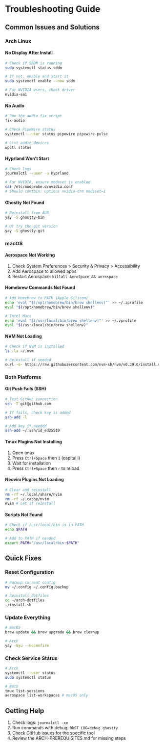 # Troubleshooting Guide

## Common Issues and Solutions

### Arch Linux

#### No Display After Install
```bash
# Check if SDDM is running
sudo systemctl status sddm

# If not, enable and start it
sudo systemctl enable --now sddm

# For NVIDIA users, check driver
nvidia-smi
```

#### No Audio
```bash
# Run the audio fix script
fix-audio

# Check PipeWire status
systemctl --user status pipewire pipewire-pulse

# List audio devices
wpctl status
```

#### Hyprland Won't Start
```bash
# Check logs
journalctl --user -u hyprland

# For NVIDIA, ensure modeset is enabled
cat /etc/modprobe.d/nvidia.conf
# Should contain: options nvidia-drm modeset=1
```

#### Ghostty Not Found
```bash
# Reinstall from AUR
yay -S ghostty-bin

# Or try the git version
yay -S ghostty-git
```

### macOS

#### Aerospace Not Working
1. Check System Preferences > Security & Privacy > Accessibility
2. Add Aerospace to allowed apps
3. Restart Aerospace: `killall AeroSpace && aerospace`

#### Homebrew Commands Not Found
```bash
# Add Homebrew to PATH (Apple Silicon)
echo 'eval "$(/opt/homebrew/bin/brew shellenv)"' >> ~/.zprofile
eval "$(/opt/homebrew/bin/brew shellenv)"

# Intel Macs
echo 'eval "$(/usr/local/bin/brew shellenv)"' >> ~/.zprofile
eval "$(/usr/local/bin/brew shellenv)"
```

#### NVM Not Loading
```bash
# Check if NVM is installed
ls -la ~/.nvm

# Reinstall if needed
curl -o- https://raw.githubusercontent.com/nvm-sh/nvm/v0.39.0/install.sh | bash
```

### Both Platforms

#### Git Push Fails (SSH)
```bash
# Test GitHub connection
ssh -T git@github.com

# If fails, check key is added
ssh-add -l

# Add key if needed
ssh-add ~/.ssh/id_ed25519
```

#### Tmux Plugins Not Installing
1. Open tmux
2. Press `Ctrl+Space` then `I` (capital i)
3. Wait for installation
4. Press `Ctrl+Space` then `r` to reload

#### Neovim Plugins Not Loading
```bash
# Clear and reinstall
rm -rf ~/.local/share/nvim
rm -rf ~/.cache/nvim
nvim # Let it reinstall
```

#### Scripts Not Found
```bash
# Check if /usr/local/bin is in PATH
echo $PATH

# Add to PATH if needed
export PATH="/usr/local/bin:$PATH"
```

## Quick Fixes

### Reset Configuration
```bash
# Backup current config
mv ~/.config ~/.config.backup

# Reinstall dotfiles
cd ~/arch-dotfiles
./install.sh
```

### Update Everything
```bash
# macOS
brew update && brew upgrade && brew cleanup

# Arch
yay -Syu --noconfirm
```

### Check Service Status
```bash
# Arch
systemctl --user status
sudo systemctl status

# Both
tmux list-sessions
aerospace list-workspaces # macOS only
```

## Getting Help

1. Check logs: `journalctl -xe`
2. Run commands with debug: `RUST_LOG=debug ghostty`
3. Check GitHub issues for the specific tool
4. Review the ARCH-PREREQUISITES.md for missing steps